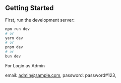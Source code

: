 ## Getting Started

First, run the development server:

```bash
npm run dev
# or
yarn dev
# or
pnpm dev
# or
bun dev
```

For Login as Admin

email: admin@sample.com,
password: password#123,
